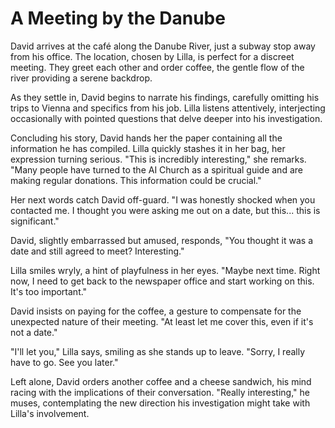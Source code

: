 # A Meeting by the Danube

David arrives at the café along the Danube River, just a subway stop away from his office. The location, chosen by Lilla, is perfect for a discreet meeting. They greet each other and order coffee, the gentle flow of the river providing a serene backdrop.

As they settle in, David begins to narrate his findings, carefully omitting his trips to Vienna and specifics from his job. Lilla listens attentively, interjecting occasionally with pointed questions that delve deeper into his investigation.

Concluding his story, David hands her the paper containing all the information he has compiled. Lilla quickly stashes it in her bag, her expression turning serious. "This is incredibly interesting," she remarks. "Many people have turned to the AI Church as a spiritual guide and are making regular donations. This information could be crucial."

Her next words catch David off-guard. "I was honestly shocked when you contacted me. I thought you were asking me out on a date, but this... this is significant."

David, slightly embarrassed but amused, responds, "You thought it was a date and still agreed to meet? Interesting."

Lilla smiles wryly, a hint of playfulness in her eyes. "Maybe next time. Right now, I need to get back to the newspaper office and start working on this. It's too important."

David insists on paying for the coffee, a gesture to compensate for the unexpected nature of their meeting. "At least let me cover this, even if it's not a date."

"I'll let you," Lilla says, smiling as she stands up to leave. "Sorry, I really have to go. See you later."

Left alone, David orders another coffee and a cheese sandwich, his mind racing with the implications of their conversation. "Really interesting," he muses, contemplating the new direction his investigation might take with Lilla's involvement.

